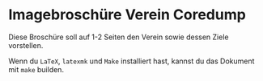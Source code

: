 Imagebroschüre Verein Coredump
==============================

Diese Broschüre soll auf 1-2 Seiten den Verein sowie dessen Ziele vorstellen.

Wenn du `LaTeX`, `latexmk` und `Make` installiert hast, kannst du das Dokument
mit `make` builden.
